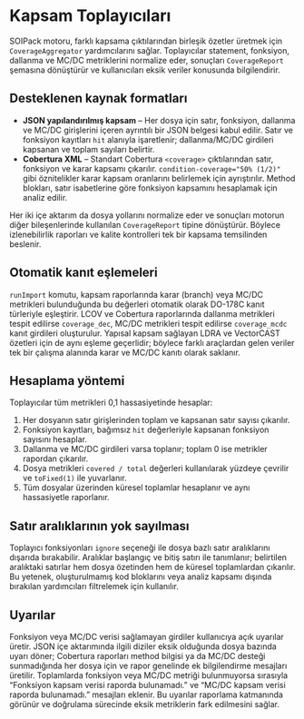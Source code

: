 # Kapsam Toplayıcıları

SOIPack motoru, farklı kapsama çıktılarından birleşik özetler üretmek için `CoverageAggregator` yardımcılarını sağlar. Toplayıcılar statement, fonksiyon, dallanma ve MC/DC metriklerini normalize eder, sonuçları `CoverageReport` şemasına dönüştürür ve kullanıcıları eksik veriler konusunda bilgilendirir.

## Desteklenen kaynak formatları

- **JSON yapılandırılmış kapsam** – Her dosya için satır, fonksiyon, dallanma ve MC/DC girişlerini içeren ayrıntılı bir JSON belgesi kabul edilir. Satır ve fonksiyon kayıtları `hit` alanıyla işaretlenir; dallanma/MC/DC girdileri kapsanan ve toplam sayıları belirtir.
- **Cobertura XML** – Standart Cobertura `<coverage>` çıktılarından satır, fonksiyon ve karar kapsamı çıkarılır. `condition-coverage="50% (1/2)"` gibi öznitelikler karar kapsam oranlarını belirlemek için ayrıştırılır. Method blokları, satır isabetlerine göre fonksiyon kapsamını hesaplamak için analiz edilir.

Her iki içe aktarım da dosya yollarını normalize eder ve sonuçları motorun diğer bileşenlerinde kullanılan `CoverageReport` tipine dönüştürür. Böylece izlenebilirlik raporları ve kalite kontrolleri tek bir kapsama temsilinden beslenir.

## Otomatik kanıt eşlemeleri

`runImport` komutu, kapsam raporlarında karar (branch) veya MC/DC metrikleri bulunduğunda bu değerleri otomatik olarak DO-178C kanıt türleriyle eşleştirir. LCOV ve Cobertura raporlarında dallanma metrikleri tespit edilirse `coverage_dec`, MC/DC metrikleri tespit edilirse `coverage_mcdc` kanıt girdileri oluşturulur. Yapısal kapsam sağlayan LDRA ve VectorCAST özetleri için de aynı eşleme geçerlidir; böylece farklı araçlardan gelen veriler tek bir çalışma alanında karar ve MC/DC kanıtı olarak saklanır.

## Hesaplama yöntemi

Toplayıcılar tüm metrikleri 0,1 hassasiyetinde hesaplar:

1. Her dosyanın satır girişlerinden toplam ve kapsanan satır sayısı çıkarılır.
2. Fonksiyon kayıtları, bağımsız `hit` değerleriyle kapsanan fonksiyon sayısını hesaplar.
3. Dallanma ve MC/DC girdileri varsa toplanır; toplam 0 ise metrikler rapordan çıkarılır.
4. Dosya metrikleri `covered / total` değerleri kullanılarak yüzdeye çevrilir ve `toFixed(1)` ile yuvarlanır.
4. Tüm dosyalar üzerinden küresel toplamlar hesaplanır ve aynı hassasiyetle raporlanır.

## Satır aralıklarının yok sayılması

Toplayıcı fonksiyonları `ignore` seçeneği ile dosya bazlı satır aralıklarını dışarıda bırakabilir. Aralıklar başlangıç ve bitiş satırı ile tanımlanır; belirtilen aralıktaki satırlar hem dosya özetinden hem de küresel toplamlardan çıkarılır. Bu yetenek, oluşturulmamış kod bloklarını veya analiz kapsamı dışında bırakılan yardımcıları filtrelemek için kullanılır.

## Uyarılar

Fonksiyon veya MC/DC verisi sağlamayan girdiler kullanıcıya açık uyarılar üretir. JSON içe aktarımında ilgili diziler eksik olduğunda dosya bazında uyarı döner; Cobertura raporları method bilgisi ya da MC/DC desteği sunmadığında her dosya için ve rapor genelinde ek bilgilendirme mesajları üretilir. Toplamlarda fonksiyon veya MC/DC metriği bulunmuyorsa sırasıyla “Fonksiyon kapsam verisi raporda bulunamadı.” ve “MC/DC kapsam verisi raporda bulunamadı.” mesajları eklenir. Bu uyarılar raporlama katmanında görünür ve doğrulama sürecinde eksik metriklerin fark edilmesini sağlar.
